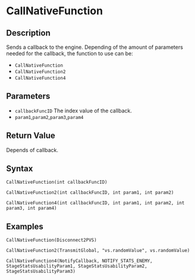 # CallNativeFunction

## Description
Sends a callback to the engine.
Depending of the amount of parameters needed for the callback, the function to use can be:
- `CallNativeFunction`
- `CallNativeFunction2`
- `CallNativeFunction4`

## Parameters
- `callbackFuncID`
The index value of the callback.
- `param1`,`param2`,`param3`,`param4`

## Return Value
Depends of callback.

## Syntax
```
CallNativeFunction(int callbackFuncID)
```
```
CallNativeFunction2(int callbackFuncID, int param1, int param2)
```
```
CallNativeFunction4(int callbackFuncID, int param1, int param2, int param3, int param4)
```

## Examples
```
CallNativeFunction(Disconnect2PVS)
```
```
CallNativeFunction2(TransmitGlobal, "vs.randomValue", vs.randomValue)
```
```
CallNativeFunction4(NotifyCallback, NOTIFY_STATS_ENEMY, StageStatsUsabilityParam1, StageStatsUsabilityParam2, StageStatsUsabilityParam3)
```